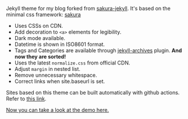 Jekyll theme for my blog forked from [sakura-jekyll](https://github.com/oxalorg/sakura-jekyll). It's based on the minimal css framework: [sakura](https://github.com/oxalorg/sakura)

- Uses CSSs on CDN.
- Add decoration to `<a>` elements for legibility.
- Dark mode available.
- Datetime is shown in ISO8601 format.
- Tags and Categories are available through [jekyll-archives](https://github.com/jekyll/jekyll-archives) plugin. __And now they are sorted!__
- Uses the latest `normalize.css` from official CDN.
- Adjust `margin` in nested list.
- Remove unnecessary whitespace.
- Correct links when site.baseurl is set.

Sites based on this theme can be built automatically with github actions. Refer to [this link](https://jekyllrb.com/docs/continuous-integration/github-actions/#setting-up-the-action).

[Now you can take a look at the demo here.](https://squeuei.github.io/sakura-jekyll-modified/)
